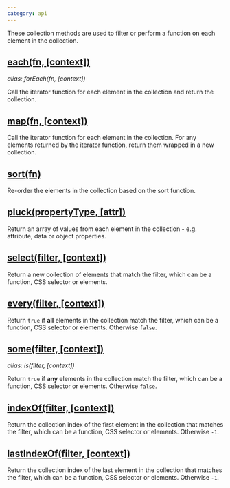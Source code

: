 ```yaml
---
category: api
---
```


These collection methods are used to filter or perform a function on each element in the collection.

## [each(fn, \[context\])](/api/each/)
_alias: forEach(fn, \[context\])_

Call the iterator function for each element in the collection and return the collection.

## [map(fn, \[context\])](/api/map/)

Call the iterator function for each element in the collection. For any elements returned by the iterator function, return them wrapped in a new collection.

## [sort(fn)](/api/sort/)

Re-order the elements in the collection based on the sort function.

## [pluck(propertyType, \[attr\])](/api/pluck/)

Return an array of values from each element in the collection - e.g. attribute, data or object properties.

## [select(filter, \[context\])](/api/select/)

Return a new collection of elements that match the filter, which can be a function, CSS selector or elements.

## [every(filter, \[context\])](/api/every/)

Return `true` if **all** elements in the collection match the filter, which can be a function, CSS selector or elements. Otherwise `false`.

## [some(filter, \[context\])](/api/some/)
_alias: is(filter, \[context\])_

Return `true` if **any** elements in the collection match the filter, which can be a function, CSS selector or elements. Otherwise `false`.

## [indexOf(filter, \[context\])](/api/indexOf/)

Return the collection index of the first element in the collection that matches the filter, which can be a function, CSS selector or elements. Otherwise `-1`.

## [lastIndexOf(filter, \[context\])](/api/lastIndexOf/)
<!-- TODO: create lastIndexOf -->

Return the collection index of the last element in the collection that matches the filter, which can be a function, CSS selector or elements. Otherwise `-1`.
